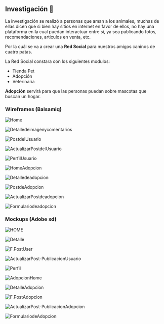 
## Investigación :dog:

La investigación se realizó a personas que aman a los animales, muchas de ellas dicen que si bien hay sitios en internet en favor de ellos, no hay una plataforma en la cual puedan interactuar entre si, ya sea publicando fotos, recomendaciones, articulos en venta, etc.

Por la cuál se va a crear una **Red Social** para nuestros amigos caninos de cuatro patas. 

La Red Social constara con los siguientes modulos:

* Tienda Pet
* Adopción 
* Veterinaria 

**Adopción** servirá para que las personas puedan sobre mascotas que buscan un hogar.



### Wireframes (Balsamiq)

![Home](Wireframes/Home.png)

![Detalledeimagenycomentarios](Wireframes/Detalledeimagenycomentarios.png)

![PostdelUsuario](Wireframes/PostdelUsuario.png)

![ActualizarPostdelUsuario](Wireframes/ActualizarPostdelUsuario.png)

![PerfilUsuario](Wireframes/PerfilUsuario.png)

![HomeAdopcion](Wireframes/HomeAdopcion.png)

![Detalledeadopcion](Wireframes/Detalledeadopcion.png)

![PostdeAdopcion](Wireframes/PostdeAdopcion.png)

![ActualizarPostdeadopcion](Wireframes/ActualizarPostdeadopcion.png)

![Formulariodeadopcion](Wireframes/Formulariodeadopcion.png)

### Mockups (Adobe xd)

![HOME](Mockups/HOME.png)

![Detalle](Mockups/Detalle.png)

![F.PostUser](Mockups/F.PostUser.png)

![ActualizarPost-PublicacionUsuario](Mockups/ActualizarPost-PublicacionUsuario.png)

![Perfil](Mockups/Perfil.png)

![AdopcionHome](Mockups/AdopcionHome.png)

![DetalleAdopcion](Mockups/DetalleAdopcion.png)

![F.PostAdopcion](Mockups/F.PostAdopcion.png)

![ActualizarPost-PublicacionAdopcion](Mockups/ActualizarPost-PublicacionAdopcion.png)

![FormulariodeAdopcion](Mockups/FormulariodeAdopcion.png)







